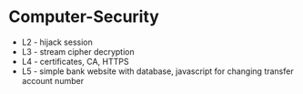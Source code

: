 # Computer-Security
- L2 - hijack session 
- L3 - stream cipher decryption
- L4 - certificates, CA, HTTPS
- L5 - simple bank website with database, javascript for changing transfer account number

